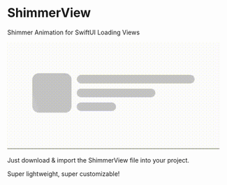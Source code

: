 # ShimmerView
Shimmer Animation for SwiftUI Loading Views

<img src="https://github.com/JamesSedlacek/ShimmerView/blob/main/ShimmerViewDemo.gif">

Just download & import the ShimmerView file into your project.

Super lightweight, super customizable!
